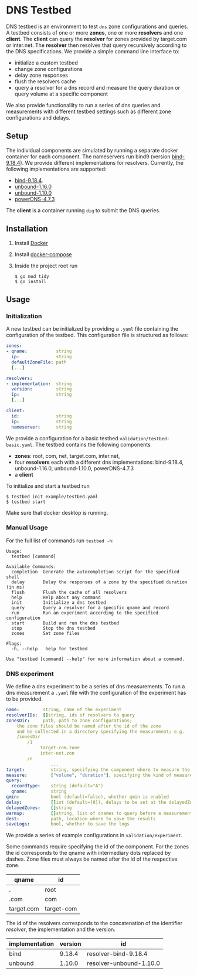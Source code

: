 
# DNS Testbed
DNS testbed is an environment to test `dns` zone configurations and queries. A testbed consists of one or more **zones**, one or more **resolvers** and one **client**. The **client** can query the **resolver** for zones provided by target.com or inter.net. The **resolver** then resolves that query recursively according to the DNS specifications.
We provide a simple command line interface to:

* initialize a custom testbed
* change zone configurations
* delay zone responses
* flush the resolvers cache
* query a resolver for a dns record and measure the query duration or query volume at a specific component

We also provide functionallity to run a series of dns queries and measurements with different testbed settings such as different zone configurations and delays.

## Setup
The individual components are simulated by running a separate docker container for each component. The nameservers run bind9 (version [bind-9.18.4](https://bind9.readthedocs.io/en/v9_18_4/notes.html)). We provide different implementations for resolvers. Currently, the following implementations are supported:

* [bind-9.18.4](https://bind9.readthedocs.io/en/v9_18_4/notes.html).
* [unbound-1.16.0](https://www.nlnetlabs.nl/news/2022/Jun/02/unbound-1.16.0-released/)
* [unbound-1.10.0](https://www.nlnetlabs.nl/news/2020/Feb/20/unbound-1.10.0-released/)
* [powerDNS-4.7.3](https://docs.powerdns.com/recursor/changelog/4.7.html#change-4.7.3)

The **client** is a container running `dig`  to submit the DNS queries.

## Installation
1. Install [Docker](https://docs.docker.com/get-docker/)
2. Install [docker-compose](https://docs.docker.com/compose/install/linux/)
3. Inside the project root run


   ```
   $ go mod tidy
   $ go install
   ```

## Usage

### Initialization
A new testbed can be initialized by providing a `.yaml` file containing the configuration of the testbed. This configuration file is structured as follows:

```yaml
zones:
- qname:           string
  ip:              string
  defaultZoneFile: path
  [...]

resolvers:
- implementation:  string
  version:         string
  ip:              string
  [...]

client:
  id:              string
  ip:              string
  nameserver:	   string
```

We provide a configuration for a basic testbed `validation/testbed-basic.yaml`. The testbed contains the following components

* **zones**: root, com, net, target.com, inter.net, 
* four **resolvers** each with a different dns implementations: bind-9.18.4, unbound-1.16.0, unbound-1.10.0, powerDNS-4.7.3
* a **client**

To initialize and start a testbed run 

```
$ testbed init example/testbed.yaml
$ testbed start
```
Make sure that docker desktop is running.

### Manual Usage
For the full list of commands run `testbed -h`:

```
Usage:
  testbed [command]

Available Commands:
  completion  Generate the autocompletion script for the specified shell
  delay       Delay the responses of a zone by the specified duration (in ms)
  flush       Flush the cache of all resolvers
  help        Help about any command
  init        Initialize a dns testbed
  query       Query a resolver for a specific qname and record
  run         Run an experiment according to the specified configuration
  start       Build and run the dns testbed
  stop        Stop the dns testbed
  zones       Set zone files

Flags:
  -h, --help   help for testbed

Use "testbed [command] --help" for more information about a command.

```

### DNS experiment
We define a dns experiment to be a series of dns measurements. To run a dns measurement a `.yaml` file with the configuration of the experiment has to be provided.

```yaml
name:         string, name of the experiment
resolverIDs:  []string, ids of resolvers to query
zonesDir:     path, path to zone configurations; 
	the zone files should be named after the id of the zone
	and be collected in a directory specifying the measurement; e.g.
	/zonesDir
	    /1
	         target-com.zone
	         inter-net.zon
	    /n
                 ...
target:          string, specifying the component where to measure the query volume or duration
measure:         ["volume", "duration"], specifying the kind of measurement
query:
  recordType:    string (default="A")
  qname:         string
qmin:            bool (default=false), whether qmin is enabled
delay:           []int (default=[0]), delays to be set at the delayedZones before measurements
delayedZones:    []string
warmup:          []string, list of qnames to query before a measurement to warm up the resolver
dest:            path, location where to save the results
saveLogs:        bool, whether to save the logs
```

We provide a series of example configurations in `validation/experiment`.

Some commands require specifying the id of the component. For the zones the id corresponds to the qname with intermediary dots replaced by dashes. Zone files must always be named after the id of the respective zone.

|qname				|	id|
|-------------|----|
|.| root|
|.com| com|
|target.com| target-com|

The id of the resolvers corresponds to the concatenation of the identifier *resolver*, the implementation and the version.


|implementation|version	|	id|
|-------------|----|----|
|bind| 9.18.4|resolver-bind-9.18.4|
|unbound| 1.10.0|resolver-unbound-1.10.0|

